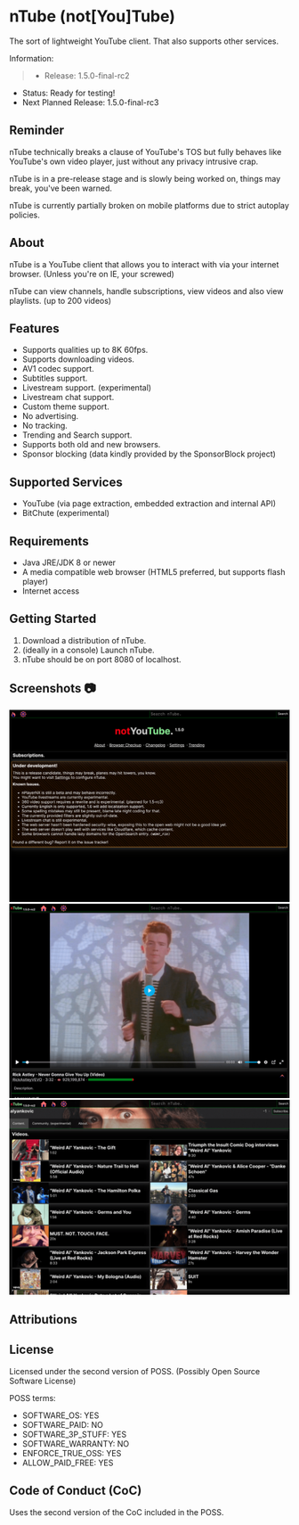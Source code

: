 # nTube (not[You]Tube)

The sort of lightweight YouTube client.
That also supports other services.


Information:
> - Release: 1.5.0-final-rc2
- Status: Ready for testing!
- Next Planned Release: 1.5.0-final-rc3

## Reminder

nTube technically breaks a clause of YouTube's TOS but fully behaves like YouTube's own video player, just without any privacy intrusive crap.

nTube is in a pre-release stage and is slowly being worked on, things may break, you've been warned.

nTube is currently partially broken on mobile platforms due to strict autoplay policies.

## About

nTube is a YouTube client that allows you to interact with via your internet browser. (Unless you're on IE, your screwed)

nTube can view channels, handle subscriptions, view videos and also view playlists. (up to 200 videos)

## Features

- Supports qualities up to 8K 60fps.
- Supports downloading videos.
- AV1 codec support.
- Subtitles support.
- Livestream support. (experimental)
- Livestream chat support.
- Custom theme support.
- No advertising.
- No tracking.
- Trending and Search support.
- Supports both old and new browsers.
- Sponsor blocking (data kindly provided by the SponsorBlock project)

## Supported Services

- YouTube (via page extraction, embedded extraction and internal API)
- BitChute (experimental)

## Requirements

- Java JRE/JDK 8 or newer
- A media compatible web browser (HTML5 preferred, but supports flash player)
- Internet access

## Getting Started
1. Download a distribution of nTube.
2. (ideally in a console) Launch nTube.
3. nTube should be on port 8080 of localhost.

## Screenshots 📷

![Home Page](screenshots/home_page.png)
![Video Page](screenshots/video_page.png)
![Channel Page](screenshots/channel_page.png)

## Attributions
## License
Licensed under the second version of POSS. (Possibly Open Source Software License)

POSS terms:

- SOFTWARE_OS: YES
- SOFTWARE_PAID: NO
- SOFTWARE_3P_STUFF: YES
- SOFTWARE_WARRANTY: NO
- ENFORCE_TRUE_OSS: YES
- ALLOW_PAID_FREE: YES

## Code of Conduct (CoC)
Uses the second version of the CoC included in the POSS.
